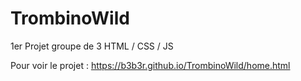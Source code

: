 # TrombinoWild

1er Projet groupe de 3 HTML / CSS / JS

Pour voir le projet : https://b3b3r.github.io/TrombinoWild/home.html
